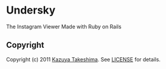# Undersky

The Instagram Viewer Made with Ruby on Rails

## Copyright
Copyright (c) 2011 [Kazuya Takeshima](mailto:mail@mitukiii.jp). See [LICENSE][] for details.

[license]: https://github.com/mitukiii/undersky/blob/master/LICENSE.md
